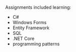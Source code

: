 Assignments included learning:
* C#
* Windows Forms
* Entity Framework
* SQL
* .NET Core
* programming patterns
